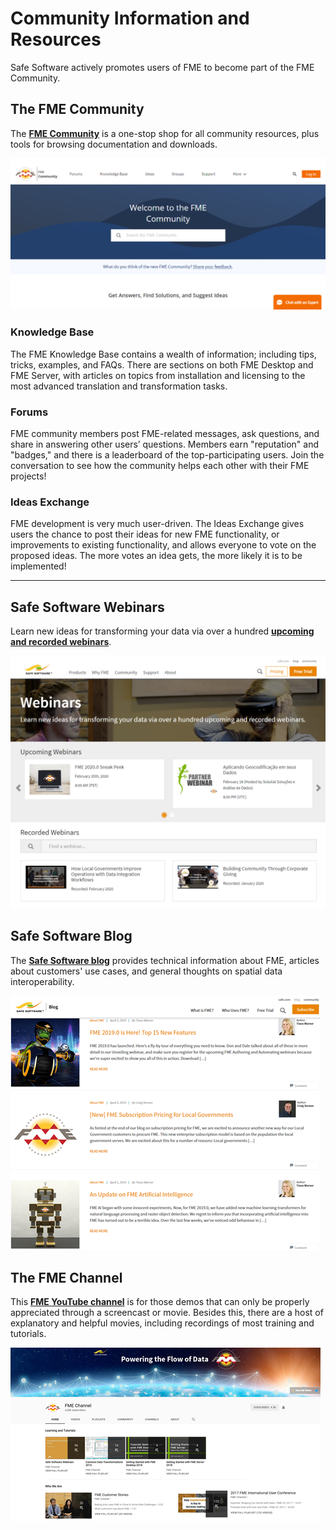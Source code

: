 # Community Information and Resources #
Safe Software actively promotes users of FME to become part of the FME Community.

## The FME Community ##
The **[FME Community](https://community.safe.com/ "FME Community")** is a one-stop shop for all community resources, plus tools for browsing documentation and downloads.

![](./Images/Img7.006.Community.png)

### Knowledge Base ###
The FME Knowledge Base contains a wealth of information; including tips, tricks, examples, and FAQs. There are sections on both FME Desktop and FME Server, with articles on topics from installation and licensing to the most advanced translation and transformation tasks.

### Forums ###
FME community members post FME-related messages, ask questions, and share in answering other users’ questions. Members earn "reputation" and "badges," and there is a leaderboard of the top-participating users. Join the conversation to see how the community helps each other with their FME projects!

### Ideas Exchange ###
FME development is very much user-driven. The Ideas Exchange gives users the chance to post their ideas for new FME functionality, or improvements to existing functionality, and allows everyone to vote on the proposed ideas. The more votes an idea gets, the more likely it is to be implemented!

---

## Safe Software Webinars ##
Learn new ideas for transforming your data via over a hundred **[upcoming and recorded webinars](https://www.safe.com/webinars/ "Safe Software Webinars")**.

![](./Images/Img7.007.Webinars.png)

## Safe Software Blog ##
The **[Safe Software blog](http://blog.safe.com/ "Safe Software Blog")** provides technical information about FME, articles about customers' use cases, and general thoughts on spatial data interoperability.

![](./Images/Img7.008.SafeBlog.png)

## The FME Channel ##
This **[FME YouTube channel](https://www.youtube.com/user/FMEchannel "FME YouTube Channel")** is for those demos that can only be properly appreciated through a screencast or movie. Besides this, there are a host of explanatory and helpful movies, including recordings of most training and tutorials.

![](./Images/Img7.009.FMEYouTubeChannel.png)
